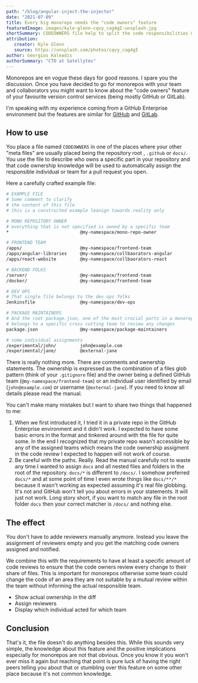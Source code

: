 ```yaml
---
path: "/blog/angular-inject-the-injector"
date: "2021-07-09"
title: Every big monorepo needs the "code owners" feature
featuredImage: images/kyle-glenn-cqvy_cag4gI-unsplash.jpg
shortSummary: CODEOWNERS file help to split the code responsibilities & ownership in a monorepo.
attribution:
   creator: Kyle Glenn
   source: https://unsplash.com/photos/cqvy_cag4gI
author: Georgios Kaleadis
authorSummary: "CTO at Satellytes"
---
```


Monorepos are en vogue these days for good reasons. I spare you the discussion. Once you have decided to go for monorepos with your team and collaborators you might want to know about the "code owners" feature of your favourite version control services (being mostly GitHub or GitLab).

I'm speaking with my experience coming from a GitHub Enterprise environment but the features are similar for [GitHub](https://docs.github.com/en/github/creating-cloning-and-archiving-repositories/creating-a-repository-on-github/about-code-owners) and [GitLab](https://docs.gitlab.com/ee/user/project/code_owners.html).

## How to use

You place a file named `CODEOWNERS` in one of the places where your other "meta files" are usually placed being the repository root , `.github` or `docs/`. You use the file to describe who owns a specific part in your repository and that code ownership knowledge will be used to automatically assign the responsible individual or team for a pull request you open.

Here a carefully crafted example file:

```bash
# EXAMPLE FILE
# Some comment to clarify
# the content of this file
# this is a constructed example leanign towards reality only

# MONO REPOSITORY OWNER
# everything that is not specified is owned by a specific team
*							@my-namespace/mono-repo-owner

# FRONTEND TEAM
/apps/						@my-namespace/frontend-team
/apps/angular-libraries		@my-namespace/collbaorators-angular
/apps/react-website			@my-namespace/collbaorators-react

# BACKEND FOLKS
/server/					@my-namespace/frontend-team
/docker/					@my-namespace/frontend-team

# DEV OPS
# That single file belongs to the dev ops folks
Jenkinsfile					@my-namespace/dev-ops

# PACKAGE MAINTAINERS
# And the root package.json, one of the most crucial parts in a monorepo
# belongs to a specific cross cutting team to review any changes
package.json				@my-namespace/package-maintainers

# some individual assignments
/experimental/john/			john@example.com
/experimental/jane/			@external-jane
```

There is really nothing more. There are comments and ownership statements. The ownership is expressed as the combination of a files glob pattern (think of your `.gitignore` file) and the owner being a defined GitHub team (`@my-namespace/frontend-team`) or an individual user identified by email (`john@example.com`) or username (`@external-jane`).  If you need to know all details please read the manual.

You can't make many mistakes but I want to share two things that happened to me:

1. When we first introduced it, I tried it in a private repo in the GitHub Enterprise environment and it didn't work. I expected to have some basic errors in the format and tinkered around with the file for quite some. In the end I recognized that my private repo wasn't accessible by any of the assigned teams which means the code ownership assigment in the code review I expected to happen will not work of course.
2. Be careful with the paths. Really. Read the manual carefully not to waste any time.I wanted to assign `docs` and all nested files and folders in the root of the repository. `docs/*` is different to `/docs/`. I somehow preferred `docs/*` and at some point of time I even wrote things like `docs/**/*` because it wasn't working as expected assuming it's real file globbing. It's not and GitHub won't tell you about errors in your statements. It will just not work.
   Long story short, if you want to match any file in the root folder `docs` then your correct matcher is `/docs/` and nothing else.

## The effect

You don't have to adde reviewers manually anymore. Instead you leave the assignment of reviewers empty and you get the matching code owners assigned and notified.

We combine this with the requirements to have at least a specific amount of code reviews to ensure that the code owners review every change to their share of files. This is important for monorepos otherwise some team could change the code of an area they are not suitable by a mutual review within the team without informing the actual responsible team.

- Show actual ownership in the diff
- Assign reviewers
- Display which individual acted for which team

## Conclusion

That's it, the file doesn't do anything besides this. While this sounds very simple, the knowledge about this feature and the positive implications especially for monorepos are not that obvious. Once you know it you won't ever miss it again but reaching that point is pure luck of having the right peers telling you about that or stumbling over this feature on some other place because it's not common knowledge.
